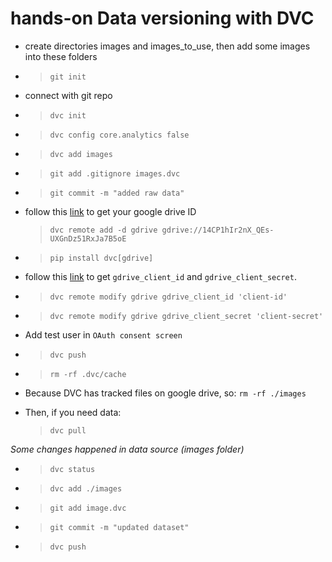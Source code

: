 # hands-on Data versioning with DVC

- create directories images and images_to_use, then add some images into these folders
- >`git init`
- connect with git repo
- >`dvc init`
- >`dvc config core.analytics false`
- >`dvc add images`
- >`git add .gitignore images.dvc`
- >`git commit -m "added raw data"`

- follow this [link](https://dvc.org/doc/user-guide/data-management/remote-storage/google-drive#url-format) to get your google drive ID
    >`dvc remote add -d gdrive gdrive://14CP1hIr2nX_QEs-UXGnDz51RxJa7B5oE` 
- >`pip install dvc[gdrive]`
- follow this [link](https://dvc.org/doc/user-guide/data-management/remote-storage/google-drive#using-a-custom-google-cloud-project-recommended) to get `gdrive_client_id`  and `gdrive_client_secret`.
- > `dvc remote modify gdrive gdrive_client_id 'client-id'` 

- > `dvc remote modify gdrive gdrive_client_secret 'client-secret'`
- Add test user in `OAuth consent screen`
- >`dvc push`
- >`rm -rf .dvc/cache`
- Because DVC has tracked files on google drive, so: `rm -rf ./images` 
- Then, if you need data: 
    >`dvc pull`

*Some changes happened in data source (images folder)*
- >`dvc status`
- >`dvc add ./images`
- >`git add image.dvc`
- >`git commit -m "updated dataset"`
- >`dvc push`